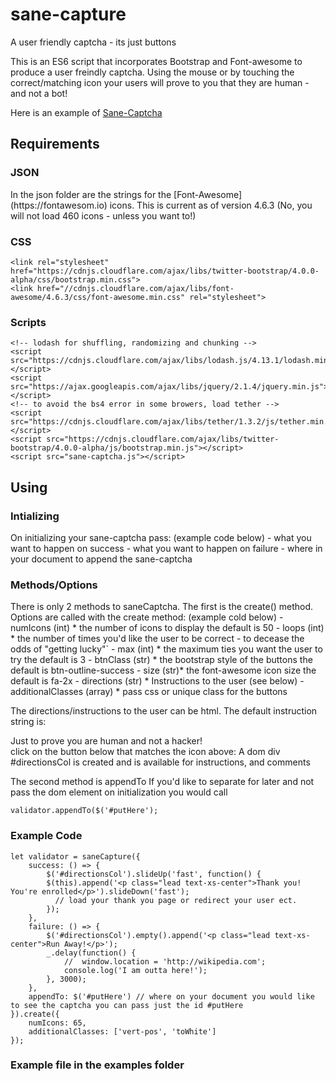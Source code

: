 # sane-capture
A user friendly captcha - its just buttons

This is an ES6 script that incorporates Bootstrap and Font-awesome to produce a user freindly captcha.
Using the mouse or by touching the correct/matching icon your users will prove to you that they are human - and not a bot!

Here is an example of <a href="http://matthewhakes.com/sc/index.html" target="blank">Sane-Captcha</a>



<h2>Requirements</h2>

<h3>JSON</h3>
In the json folder are the strings for the [Font-Awesome] (https://fontawesom.io) icons.
This is current as of version 4.6.3 (No, you will not load 460 icons - unless you want to!)

<h3>CSS</h3>

```
<link rel="stylesheet" href="https://cdnjs.cloudflare.com/ajax/libs/twitter-bootstrap/4.0.0-alpha/css/bootstrap.min.css">
<link href="//cdnjs.cloudflare.com/ajax/libs/font-awesome/4.6.3/css/font-awesome.min.css" rel="stylesheet">
```

<h3>Scripts</h3>

```
<!-- lodash for shuffling, randomizing and chunking -->
<script src="https://cdnjs.cloudflare.com/ajax/libs/lodash.js/4.13.1/lodash.min.js"></script>
<script src="https://ajax.googleapis.com/ajax/libs/jquery/2.1.4/jquery.min.js"></script>
<!-- to avoid the bs4 error in some browers, load tether -->
<script src="https://cdnjs.cloudflare.com/ajax/libs/tether/1.3.2/js/tether.min.js"></script>
<script src="https://cdnjs.cloudflare.com/ajax/libs/twitter-bootstrap/4.0.0-alpha/js/bootstrap.min.js"></script>
<script src="sane-captcha.js"></script>
```
<h2>Using</h2>

<h3>Intializing</h3>
On initializing your sane-captcha pass: (example code below)
 - what you want to happen on success
 - what you want to happen on failure 
 - where in your document to append the sane-captcha

<h3>Methods/Options</h3>
There is only 2 methods to saneCaptcha.
The first is the create() method.
Options are called with the create method: (example cold below)
- numIcons  (int) * the number of icons to display the default is 50
- loops (int) * the number of times you'd like the user to be correct - to decease the odds of "getting lucky"`
- max (int) * the maximum ties you want the user to try the default is 3 
- btnClass (str) * the bootstrap style of the buttons the default is btn-outline-success
- size (str)* the font-awesome icon size the default is fa-2x
- directions (str) * Instructions to the user (see below)
- additionalClasses (array) * pass css or unique class for the buttons

The directions/instructions to the user can be html.
The default instruction string is:

Just to prove you are human and not a hacker!<br>click on the button below that matches the icon above:
A dom div #directionsCol is created and is available for instructions, and comments

The second method is appendTo
If you'd like to separate for later and not pass the dom element on initialization
you would call
```
validator.appendTo($('#putHere');
```

<h3>Example Code</h3>

```
let validator = saneCapture({
    success: () => {
        $('#directionsCol').slideUp('fast', function() {
        $(this).append('<p class="lead text-xs-center">Thank you! You're enrolled</p>').slideDown('fast');
          // load your thank you page or redirect your user ect.
        });
    },
    failure: () => {
        $('#directionsCol').empty().append('<p class="lead text-xs-center">Run Away!</p>');
        _.delay(function() {
            //  window.location = 'http://wikipedia.com';
            console.log('I am outta here!');
        }, 3000);
    },
    appendTo: $('#putHere') // where on your document you would like to see the captcha you can pass just the id #putHere
}).create({
    numIcons: 65,
    additionalClasses: ['vert-pos', 'toWhite']
});
```

<h3>Example file in the examples folder</h3>

